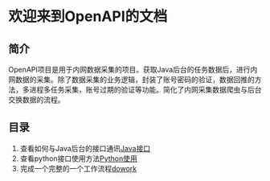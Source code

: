 # 欢迎来到OpenAPI的文档

## 简介
OpenAPI项目是用于内网数据采集的项目。获取Java后台的任务数据后，进行内网数据的采集。除了数据采集的业务逻辑，封装了账号密码的验证，数据回推的方法，多进程多任务采集，账号过期的验证等功能。简化了内网采集数据爬虫与后台交换数据的流程。

## 目录
1. 查看如何与Java后台的接口通讯[Java接口](api.md)  
2. 查看python接口使用方法[Python使用](python.md)   
3. 完成一个完整的一个工作流程[dowork](work.md)

  